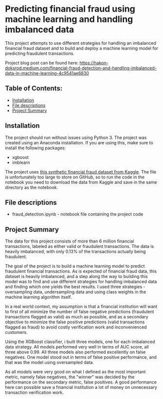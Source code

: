 # Predicting financial fraud using machine learning and handling imbalanced data
This project attempts to use different strategies for handling an imbalanced financial fraud dataset and to build and deploy a machine learning model for predicting fraudulent transactions.

Project blog post can be found here: https://hakon-doksrod.medium.com/financial-fraud-detection-and-handling-imbalanced-data-in-machine-learning-4c9541ae6830



## Table of Contents:
- [Installation](#installation)
- [File descriptions](#file-descriptions)
- [Project Summary](#project-summary)

## Installation
The project should run without issues using Python 3. The project was created using an Anaconda installation. If you are using this, make sure to install the following packages:
- xgboost
- imblearn

The project uses [this synthetic financial fraud dataset from Kaggle](https://www.kaggle.com/ntnu-testimon/paysim1). The file is unfortunately too large to store on GitHub, so to run the code in the notebook you need to download the data from Kaggle and save in the same directory as the notebook.

## File descriptions
- fraud_detection.ipynb - notebook file containing the project code

## Project Summary
The data for this project consists of more than 6 million financial transactions, labeled as either valid or fraudulent transactions. The data is heavily imbalanced, with only 0.13% of the transactions actually being fraudulent.

The goal of the project is to build a machine learning model to predict fraudulent financial transactions. As is expected of financial fraud data, this dataset is heavily imbalanced, and a step along the way to building this model was to find and use different strategies for handling imbalanced data and finding which one yields the best results. I used three strategies - oversampling data, undersampling data and using class weights in the machine learning algorithm itself.

In a real world context, my assumption is that a financial institution will want to first of all minimize the number of false negative predictions (fraudulent transactions flagged as valid) as much as possible, and as a secondary objective to minimize the false positive predictions (valid transactions flagged as fraud) to avoid costly verification work and inconvenienced customers.

Using the XGBoost classifier, i built three models, one for each imbalanced data strategy. All models performed very well in terms of AUC score, all three above 0.99. All three models also performed excellently on false negatives. One model stood out in terms of false positive performance, and that was the model using oversampled data.

As all models were very good on what I defined as the most important metric, namely false negatives, the "winner" was decided by the performance on the secondary metric, false positives. A good performance here can possible save a financial institution a lot of money on unnecessary transaction verification work.
